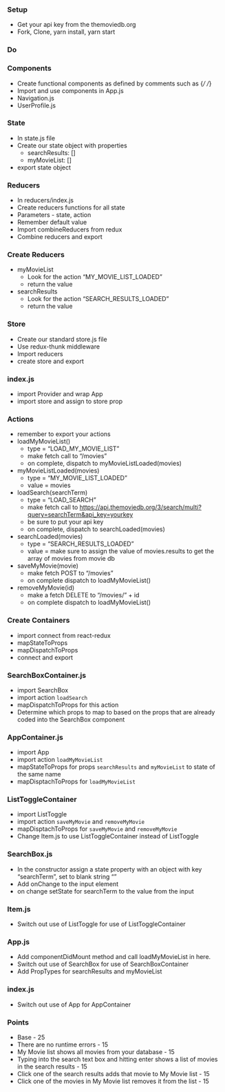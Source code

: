 
### Setup
* Get your api key from the themoviedb.org
* Fork, Clone, yarn install, yarn start

### Do

### Components
* Create functional components as defined by comments such as  {*/  <Navigation>  /*}
* Import and use components in App.js
* Navigation.js
* UserProfile.js

### State
* In state.js file
* Create our state object with properties
    * searchResults: []
    * myMovieList: []
* export state object

### Reducers
* In reducers/index.js
* Create reducers functions for all state
* Parameters - state, action
* Remember default value
* Import combineReducers from redux
* Combine reducers and export

### Create Reducers
* myMovieList
    * Look for the action “MY_MOVIE_LIST_LOADED”
    * return the value
* searchResults
    * Look for the action “SEARCH_RESULTS_LOADED”
    * return the value

### Store
* Create our standard store.js file
* Use redux-thunk middleware
* Import reducers
* create store and export

### index.js
* import Provider and wrap App
* import store and assign to store prop

### Actions
* remember to export your actions
* loadMyMovieList()
    * type = “LOAD_MY_MOVIE_LIST”
    * make fetch call to “/movies”
    * on complete, dispatch to myMovieListLoaded(movies)
* myMovieListLoaded(movies)
    * type = “MY_MOVIE_LIST_LOADED”
    * value = movies
* loadSearch(searchTerm)
    * type = “LOAD_SEARCH”
    * make fetch call to https://api.themoviedb.org/3/search/multi?query=searchTerm&api_key=yourkey
    * be sure to put your api key
    * on complete, dispatch to searchLoaded(movies)
* searchLoaded(movies)
    * type = “SEARCH_RESULTS_LOADED”
    * value = make sure to assign the value of movies.results to get the array of movies from movie db
* saveMyMovie(movie)
    * make fetch POST to “/movies”
    * on complete dispatch to loadMyMovieList()
* removeMyMovie(id)
    * make a fetch DELETE to “/movies/” + id
    * on complete dispatch to loadMyMovieList()


### Create Containers
* import connect from react-redux
* mapStateToProps
* mapDispatchToProps
* connect and export

### SearchBoxContainer.js
* import SearchBox
* import action `loadSearch`
* mapDispatchToProps for this action
* Determine which props to map to based on the props that are already coded into the SearchBox component

### AppContainer.js
* import App
* import action `loadMyMovieList`
* mapStateToProps for props `searchResults` and `myMovieList` to state of the same name
* mapDisptachToProps for `loadMyMovieList`

### ListToggleContainer
* import ListToggle
* import action `saveMyMovie` and `removeMyMovie`
* mapDisptachToProps for `saveMyMovie` and `removeMyMovie`
* Change Item.js to use ListToggleContainer instead of ListToggle

### SearchBox.js
* In the constructor assign a state property with an object with key “searchTerm”, set to blank string “”
* Add onChange to the input element
* on change setState for searchTerm to the value from the input

### Item.js
* Switch out use of ListToggle for use of ListToggleContainer

### App.js
* Add componentDidMount method and call loadMyMovieList in here.
* Switch out use of SearchBox for use of SearchBoxContainer
* Add PropTypes for searchResults and myMovieList

### index.js
* Switch out use of App for AppContainer

### Points
* Base - 25
* There are no runtime errors - 15
* My Movie list shows all movies from your database - 15
* Typing into the search text box and hitting enter shows a list of movies in the search results - 15
* Click one of the search results adds that movie to My Movie list - 15
* Click one of the movies in My Movie list removes it from the list - 15
